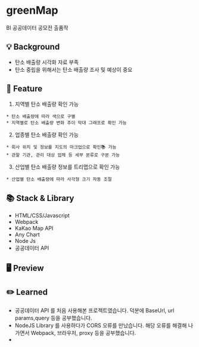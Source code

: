 # greenMap
BI 공공데이터 공모전 출품작

## 💡 Background 
* 탄소 배출량 시각화 자료 부족 
* 탄소 중립을 위해서는 탄소 배출량 조사 및 예상이 중요

## 📝 Feature 
1. 지역별 탄소 배출량 확인 가능 
```
* 탄소 배출량에 따라 색으로 구별 
* 지역별로 탄소 배출량 변화 추이 막대 그래프로 확인 가능 
```
2. 업종별 탄소 배출량 확인 가능
```
* 회사 위치 및 정보를 지도의 마크업으로 확인📚 가능 
* 관할 기관, 관리 대상 업체 등 세부 분류로 구분 가능 
```
3. 산업별 탄소 배출량 정보를 트리맵으로 확인 가능 
```
* 산업별 탄소 배출량에 따라 사각형 크기 자동 조절 
``` 

## 📚 Stack & Library 
* HTML/CSS/Javascript 
* Webpack 
* KaKao Map API 
* Any Chart
* Node Js
* 공공데이터 API 

## 🖥 Preview

## ✏️ Learned
* 공공데이터 API 를 처음 사용해본 프로젝트였습니다. 덕분에 BaseUrl, url params,query 등을 공부했습니다. 
* NodeJS Library 를 사용하다가 CORS 오류를 만났습니다. 해당 오류를 해결해 나가면서 Webpack, 브라우저, proxy 등을 공부했습니다. 
* 

